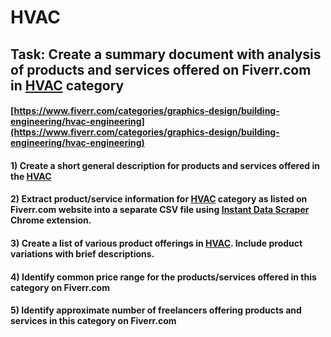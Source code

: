# HVAC
## Task: Create a summary document with analysis of products and services offered on Fiverr.com in [HVAC](https://www.fiverr.com/categories/graphics-design/building-engineering/hvac-engineering) category
#### [https://www.fiverr.com/categories/graphics-design/building-engineering/hvac-engineering](https://www.fiverr.com/categories/graphics-design/building-engineering/hvac-engineering)
#### 1) Create a short general description for products and services offered in the [HVAC](https://www.fiverr.com/categories/graphics-design/building-engineering/hvac-engineering)
#### 2) Extract product/service information for [HVAC](https://www.fiverr.com/categories/graphics-design/building-engineering/hvac-engineering) category as listed on Fiverr.com website into a separate CSV file using [Instant Data Scraper](https://chrome.google.com/webstore/detail/instant-data-scraper/ofaokhiedipichpaobibbnahnkdoiiah) Chrome extension.
#### 3) Create a list of various product offerings in [HVAC](https://www.fiverr.com/categories/graphics-design/building-engineering/hvac-engineering). Include product variations with brief descriptions.
#### 4) Identify common price range for the products/services offered in this category on Fiverr.com
#### 5) Identify approximate number of freelancers offering products and services in this category on Fiverr.com
